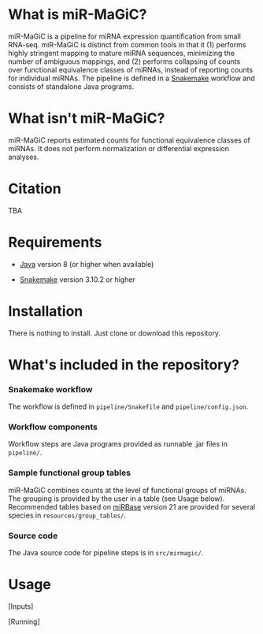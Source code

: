 # What is miR-MaGiC?

miR-MaGiC is a pipeline for miRNA expression quantification from small RNA-seq. miR-MaGiC is distinct from common tools in that it (1)  performs highly stringent mapping to mature miRNA sequences, minimizing the number of ambiguous mappings, and (2) performs collapsing of counts over functional equivalence classes of miRNAs, instead of reporting counts for individual miRNAs. The pipeline is defined in a [Snakemake](https://snakemake.readthedocs.io/en/stable/) workflow and consists of standalone Java programs.

# What isn't miR-MaGiC?

miR-MaGiC reports estimated counts for functional equivalence classes of miRNAs. It does not perform normalization or differential expression analyses.

# Citation

TBA

# Requirements

- [Java](https://www.java.com/en/download/) version 8 (or higher when available)

- [Snakemake](https://snakemake.readthedocs.io/en/stable/index.html) version 3.10.2 or higher

# Installation

There is nothing to install. Just clone or download this repository.

# What's included in the repository?

### Snakemake workflow

The workflow is defined in `pipeline/Snakefile` and `pipeline/config.json`.

### Workflow components

Workflow steps are Java programs provided as runnable .jar files in `pipeline/`.

### Sample functional group tables

miR-MaGiC combines counts at the level of functional groups of miRNAs. The grouping is provided by the user in a table (see Usage below). Recommended tables based on [miRBase](http://www.mirbase.org/) version 21 are provided for several species in `resources/group_tables/`.

### Source code

The Java source code for pipeline steps is in `src/mirmagic/`.

# Usage

[Inputs]

[Running]



